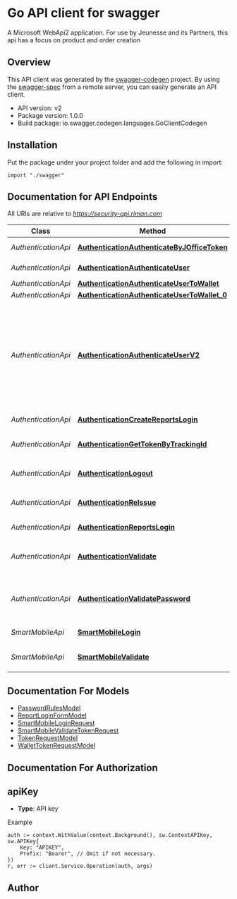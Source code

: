 # Go API client for swagger

A Microsoft WebApi2 application. For use by Jeunesse and its Partners, this api has a focus on product and order creation

## Overview
This API client was generated by the [swagger-codegen](https://github.com/swagger-api/swagger-codegen) project.  By using the [swagger-spec](https://github.com/swagger-api/swagger-spec) from a remote server, you can easily generate an API client.

- API version: v2
- Package version: 1.0.0
- Build package: io.swagger.codegen.languages.GoClientCodegen

## Installation
Put the package under your project folder and add the following in import:
```golang
import "./swagger"
```

## Documentation for API Endpoints

All URIs are relative to *https://security-api.riman.com*

Class | Method | HTTP request | Description
------------ | ------------- | ------------- | -------------
*AuthenticationApi* | [**AuthenticationAuthenticateByJOfficeToken**](docs/AuthenticationApi.md#authenticationauthenticatebyjofficetoken) | **Get** /api/v2/token/joffice-token/{jofficeToken} | Authenticate using the joffice token.
*AuthenticationApi* | [**AuthenticationAuthenticateUser**](docs/AuthenticationApi.md#authenticationauthenticateuser) | **Post** /api/v2/token | Used to authenticate a member.
*AuthenticationApi* | [**AuthenticationAuthenticateUserToWallet**](docs/AuthenticationApi.md#authenticationauthenticateusertowallet) | **Post** /api/v2/wallet/login | Perform wallet login
*AuthenticationApi* | [**AuthenticationAuthenticateUserToWallet_0**](docs/AuthenticationApi.md#authenticationauthenticateusertowallet_0) | **Post** /api/v2/wallet/logout | Perform wallet logout
*AuthenticationApi* | [**AuthenticationAuthenticateUserV2**](docs/AuthenticationApi.md#authenticationauthenticateuserv2) | **Post** /api/v2/CheckAttemptsAndLogin | Similar  api call to /token but include check for security questions and captcha, have to create new one, cause return model is different from /token. Maybe in a feature   we have to deprecate  /token and use /checkAttemptsAndLogin everywhere
*AuthenticationApi* | [**AuthenticationCreateReportsLogin**](docs/AuthenticationApi.md#authenticationcreatereportslogin) | **Post** /api/v2/reports/login/create | Used to create a report login account
*AuthenticationApi* | [**AuthenticationGetTokenByTrackingId**](docs/AuthenticationApi.md#authenticationgettokenbytrackingid) | **Post** /api/v2/token/tracking/{TrackingId} | Returns auth token for use in an abandoned order checkout.
*AuthenticationApi* | [**AuthenticationLogout**](docs/AuthenticationApi.md#authenticationlogout) | **Post** /api/v2/token/logout | Logs a valid member token out and ends their session.
*AuthenticationApi* | [**AuthenticationReIssue**](docs/AuthenticationApi.md#authenticationreissue) | **Post** /api/v2/token/reissue | Used to reissue an existing token that is not yet expired.
*AuthenticationApi* | [**AuthenticationReportsLogin**](docs/AuthenticationApi.md#authenticationreportslogin) | **Post** /api/v2/reports/login | Used to authenticate users for report access
*AuthenticationApi* | [**AuthenticationValidate**](docs/AuthenticationApi.md#authenticationvalidate) | **Post** /api/v2/token/validate | Used to verify an existing token that is not yet expired. Does not reissue new token
*AuthenticationApi* | [**AuthenticationValidatePassword**](docs/AuthenticationApi.md#authenticationvalidatepassword) | **Post** /api/v2/password/validate/{password} | Validates if password follows the business rules for a password. Case, Digit, Special charactesr etc.
*SmartMobileApi* | [**SmartMobileLogin**](docs/SmartMobileApi.md#smartmobilelogin) | **Post** /api/v2/smartmobile/authenticate | Login for SmartMobile
*SmartMobileApi* | [**SmartMobileValidate**](docs/SmartMobileApi.md#smartmobilevalidate) | **Post** /api/v2/smartmobile/authenticate-token | Validates a Joffice token or JWT Token


## Documentation For Models

 - [PasswordRulesModel](docs/PasswordRulesModel.md)
 - [ReportLoginFormModel](docs/ReportLoginFormModel.md)
 - [SmartMobileLoginRequest](docs/SmartMobileLoginRequest.md)
 - [SmartMobileValidateTokenRequest](docs/SmartMobileValidateTokenRequest.md)
 - [TokenRequestModel](docs/TokenRequestModel.md)
 - [WalletTokenRequestModel](docs/WalletTokenRequestModel.md)


## Documentation For Authorization

## apiKey
- **Type**: API key 

Example
```golang
auth := context.WithValue(context.Background(), sw.ContextAPIKey, sw.APIKey{
	Key: "APIKEY",
	Prefix: "Bearer", // Omit if not necessary.
})
r, err := client.Service.Operation(auth, args)
```

## Author



